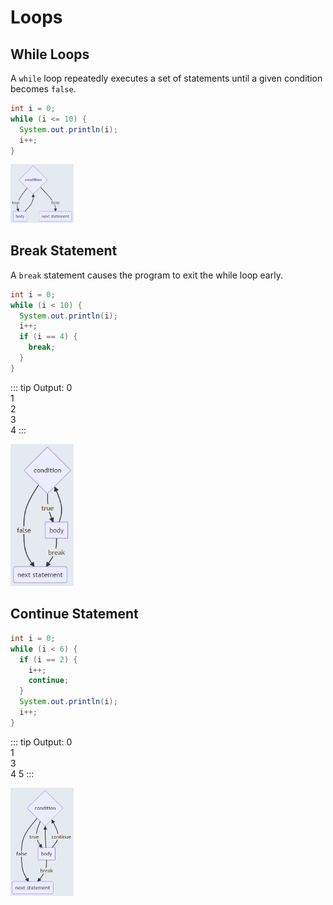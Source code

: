 # Loops

## While Loops
A `while` loop repeatedly executes a set of statements until a given condition becomes `false`.

```java
int i = 0;
while (i <= 10) {
  System.out.println(i);
  i++;
}
```

<img src="https://raw.githubusercontent.com/Jellyfish4654/juniorjellies/main/docs/assets/while.PNG" style="width:20%;height:20%;"> 

## Break Statement

A `break` statement causes the program to exit the while loop early.

```java
int i = 0;
while (i < 10) {
  System.out.println(i);
  i++;
  if (i == 4) {
    break;
  }
}
```

::: tip Output:
0  
1  
2  
3  
4
:::

<img src="https://raw.githubusercontent.com/Jellyfish4654/juniorjellies/main/docs/assets/break.PNG" style="width:20%;height:20%;"> 

## Continue Statement

```java
int i = 0;
while (i < 6) {
  if (i == 2) {
    i++;
    continue;
  }
  System.out.println(i);
  i++;
}
```

::: tip Output:
0  
1  
3  
4 
5
:::

<img src="https://raw.githubusercontent.com/Jellyfish4654/juniorjellies/main/docs/assets/continue.PNG" style="width:20%;height:20%;"> 